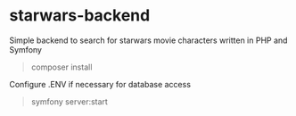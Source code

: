 # starwars-backend
Simple backend to search for starwars movie characters written in PHP and Symfony

> composer install

Configure .ENV if necessary for database access

> symfony server:start


